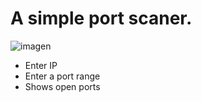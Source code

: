 # A simple port scaner.

![imagen](https://github.com/nperez51/portscan/assets/105605390/aae44b81-e5a9-4030-afd4-ae7d2e56e032)

- Enter IP
- Enter a port range
- Shows open ports
